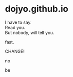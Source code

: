 # dojyo.github.io

I have to say.  
Read you.  
But nobody, will tell you.  

fast.

CHANGE!


no

be


